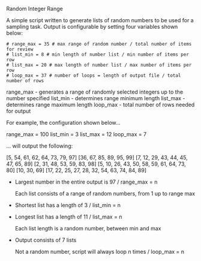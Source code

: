 Random Integer Range

A simple script written to generate lists of random numbers to be used for a sampling task. Output is configurable by setting four variables shown below:

    # range_max = 35 # max range of random number / total number of items for review
    # list_min = 8 # min length of number list / min number of items per row
    # list_max = 20 # max length of number list / max number of items per row
    # loop_max = 37 # number of loops = length of output file / total number of rows

range_max - generates a range of randomly selected integers up to the number specified
list_min - determines range minimum length
list_max - determines range maximum length
loop_max - total number of rows needed for output

For example, the configuration shown below...

range_max = 100
list_min = 3
list_max = 12
loop_max = 7

... will output the following:

[5, 54, 61, 62, 64, 73, 79, 97]
[36, 67, 85, 89, 95, 99]
[7, 12, 29, 43, 44, 45, 47, 65, 89]
[2, 31, 48, 53, 59, 83, 98]
[5, 10, 26, 43, 50, 58, 59, 61, 64, 73, 80]
[10, 30, 69]
[17, 22, 25, 27, 28, 32, 54, 63, 74, 84, 89]

- Largest number in the entire output is 97 / range_max = n

    Each list consists of a range of random numbers, from 1 up to range max

- Shortest list has a length of 3 / list_min = n
- Longest list has a length of 11 / list_max = n

    Each list length is a random number, between min and max

- Output consists of 7 lists

    Not a random number, script will always loop n times / loop_max = n
